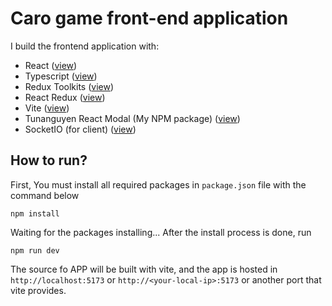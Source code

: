 # Caro game front-end application
I build the frontend application with:
- React ([view](https://www.npmjs.com/package/react))
- Typescript ([view](https://www.npmjs.com/package/typescript))
- Redux Toolkits ([view](https://www.npmjs.com/package/@reduxjs/toolkit))
- React Redux ([view](https://www.npmjs.com/package/react-redux))
- Vite ([view](https://www.npmjs.com/package/vite))
- Tunanguyen React Modal (My NPM package) ([view](https://www.npmjs.com/package/tunangn-react-modal))
- SocketIO (for client) ([view](https://www.npmjs.com/package/socket.io-client))

## How to run?
First, You must install all required packages in `package.json` file with the command below
```
npm install
```

Waiting for the packages installing... After the install process is done, run
```
npm run dev
```

The source fo APP will be built with vite, and the app is hosted in `http://localhost:5173` or `http://<your-local-ip>:5173` or another port that vite provides.